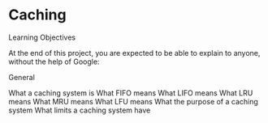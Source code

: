# Caching

Learning Objectives


At the end of this project, you are expected to be able to explain to anyone, without the help of Google:

General


What a caching system is
What FIFO means
What LIFO means
What LRU means
What MRU means
What LFU means
What the purpose of a caching system
What limits a caching system have
